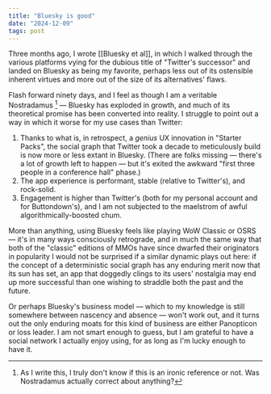 ```yaml
---
title: "Bluesky is good"
date: "2024-12-09"
tags: post
---
```


Three months ago, I wrote [[Bluesky et al]], in which I walked through the various platforms vying for the dubious title of "Twitter's successor" and landed on Bluesky as being my favorite, perhaps less out of its ostensible inherent virtues and more out of the size of its alternatives' flaws.

Flash forward ninety days, and I feel as though I am a veritable Nostradamus [^1] — Bluesky has exploded in growth, and much of its theoretical promise has been converted into reality. I struggle to point out a way in which it worse for my use cases than Twitter:

1. Thanks to what is, in retrospect, a _genius_ UX innovation in "Starter Packs", the social graph that Twitter took a decade to meticulously build is now more or less extant in Bluesky. (There are folks missing — there's a lot of growth left to happen — but it's exited the awkward "first three people in a conference hall" phase.)
2. The app experience is performant, stable (relative to Twitter's), and rock-solid.
3. Engagement is higher than Twitter's (both for my personal account and for Buttondown's), and I am not subjected to the maelstrom of awful algorithmically-boosted chum.

More than anything, using Bluesky feels like playing WoW Classic or OSRS — it's in many ways consciously retrograde, and in much the same way that both of the "classic" editions of MMOs have since dwarfed their originators in popularity I would not be surprised if a similar dynamic plays out here: if the concept of a deterministic social graph has any enduring merit now that its sun has set, an app that doggedly clings to its users' nostalgia may end up more successful than one wishing to straddle both the past and the future.

Or perhaps Bluesky's business model — which to my knowledge is still somewhere between nascency and absence — won't work out, and it turns out the only enduring moats for this kind of business are either Panopticon or loss leader. I am not smart enough to guess, but I am grateful to have a social network I actually enjoy using, for as long as I'm lucky enough to have it.

[^1]: As I write this, I truly don't know if this is an ironic reference or not. Was Nostradamus actually correct about anything?
